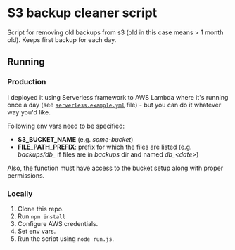 # S3 backup cleaner script
Script for removing old backups from s3 (old in this case means > 1 month old).
Keeps first backup for each day. 

## Running
### Production
I deployed it using Serverless framework to AWS Lambda where it's running once a day (see [`serverless.example.yml`](serverless.example.yml) file) - but you can do it whatever way you'd like.

Following env vars need to be specified:
* **S3_BUCKET_NAME** (e.g. *some-bucket*)
* **FILE_PATH_PREFIX**: prefix for which the files are listed (e.g. *backups/db_* if files are in *backups* dir and named *db_\<date\>*)

Also, the function must have access to the bucket setup along with proper permissions.

### Locally
1. Clone this repo.
2. Run `npm install`
3. Configure AWS credentials.
4. Set env vars.
5. Run the script using `node run.js`.
